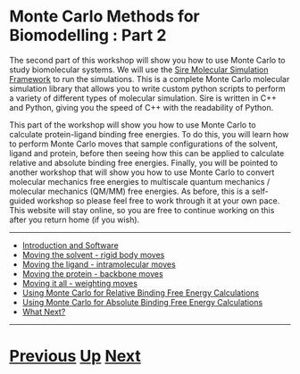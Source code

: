 
# Monte Carlo Methods for Biomodelling : Part 2

The second part of this workshop will show you how to use Monte Carlo to study biomolecular systems. We will use the [Sire Molecular Simulation Framework](http://siremol.org) to run the simulations. This is a complete Monte Carlo molecular simulation library that allows you to write custom python scripts to perform a variety of different types of molecular simulation. Sire is written in C++ and Python, giving you the speed of C++ with the readability of Python.

This part of the workshop will show you how to use Monte Carlo to calculate protein-ligand binding free energies. To do this, you will learn how to perform Monte Carlo moves that sample configurations of the solvent, ligand and protein, before then seeing how this can be applied to calculate relative and absolute binding free energies. Finally, you will be pointed to another workshop that will show you how to use Monte Carlo to convert molecular mechanics free energies to multiscale quantum mechanics / molecular mechanics (QM/MM) free energies. As before, this is a self-guided workshop so please feel free to work through it at your own pace. This website will stay online, so you are free to continue working on this after you return home (if you wish).

***

* [Introduction and Software](intro.md)
* [Moving the solvent - rigid body moves](rigid.md)
* [Moving the ligand - intramolecular moves](intra.md)
* [Moving the protein - backbone moves](backbone.md)
* [Moving it all - weighting moves](weight.md)
* [Using Monte Carlo for Relative Binding Free Energy Calculations](relative.md)
* [Using Monte Carlo for Absolute Binding Free Energy Calculations](absolute.md)
* [What Next?](whatnext.md)

***

# [Previous](../README.md) [Up](../README.md) [Next](intro.md)
